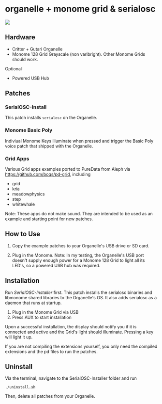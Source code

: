 # organelle + monome grid & serialosc

![](http://media.quilime.com/files/img/organelle-monome.png)

## Hardware

  - Critter + Gutari Organelle
  - Monome 128 Grid Grayscale (non varibright). Other Monome Grids should work.

  Optional

  - Powered USB Hub

## Patches

### SerialOSC-Install

This patch installs `serialosc` on the Organelle.

### Monome Basic Poly

Indiviual Monome Keys illuminate when pressed and trigger the Basic Poly voice patch that shipped with the Organelle.

### Grid Apps

Various Grid apps examples ported to PureData from Aleph via https://github.com/boqs/pd-grid, including

  - grid
  - kria
  - meadowphysics
  - step
  - whitewhale

Note: These apps do not make sound. They are intended to be used as an example and starting point for new patches.

## How to Use

  1. Copy the example patches to your Organelle's USB drive or SD card.

  2. Plug in the Monome. Note: In my testing, the Organelle's USB port doesn't supply enough power for a Monome 128 Grid to light all its LED's, so a powered USB hub was required.

## Installation

Run *SerialOSC-Installer* first. This patch installs the serialosc binaries and libmonome shared libraries to the Organelle's OS. It also adds serialosc as a daemon that runs at startup.

  1. Plug in the Monome Grid via USB
  2. Press AUX to start installation

Upon a successful installation, the display should notify you if it is connected and active and the Grid's light should illuminate. Pressing a key will light it up.

If you are not compiling the extensions yourself, you only need the compiled extensions and the pd files to run the patches.


## Uninstall

Via the terminal, navigate to the SerialOSC-Installer folder and run

    ./uninstall.sh

Then, delete all patches from your Organelle.


